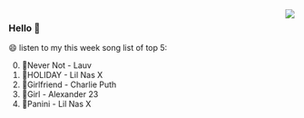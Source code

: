 <img align="right"  src="https://github-readme-stats.vercel.app/api/top-langs/?username=sohyunQVQ" />

### Hello 👋

😄 listen to my this week song list of top 5:

0. 🌈Never Not - Lauv
1. 🌈HOLIDAY - Lil Nas X
2. 🌈Girlfriend - Charlie Puth
3. 🌈Girl - Alexander 23
4. 🌈Panini - Lil Nas X

